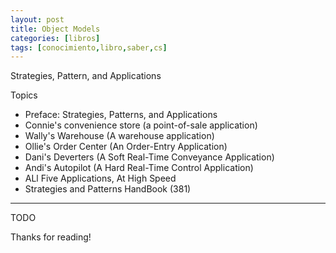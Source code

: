 ```yaml
---
layout: post
title: Object Models
categories: [libros]
tags: [conocimiento,libro,saber,cs]
---
```


<!--Resumen-->

Strategies, Pattern, and Applications

Topics 

- Preface: Strategies, Patterns, and Applications
- Connie's convenience store (a point-of-sale application)
- Wally's Warehouse (A warehouse application)
- Ollie's Order Center (An Order-Entry Application)
- Dani's Deverters (A Soft Real-Time Conveyance Application)
- Andi's Autopilot (A Hard Real-Time Control Application)
- ALl Five Applications, At High Speed
- Strategies and Patterns HandBook (381)

---

<!--more-->
TODO
  
Thanks for reading!